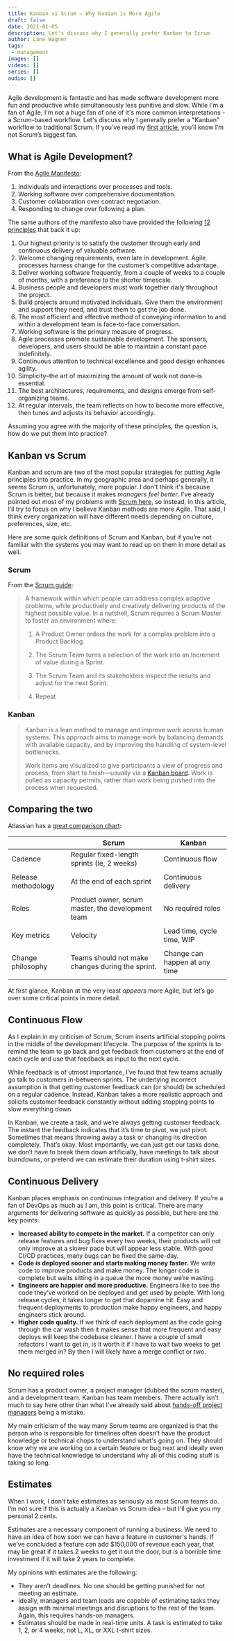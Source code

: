 ```yaml
---
title: Kanban vs Scrum – Why Kanban is More Agile
draft: false
date: 2021-01-05
description: Let's discuss why I generally prefer Kanban to Scrum
author: Lane Wagner
tags:
 - management
images: []
videos: []
series: []
audio: []
---
```


Agile development is fantastic and has made software development more fun and productive while simultaneously less punitive and slow. While I'm a fan of Agile, I'm not a huge fan of one of it's more common interpretations - a Scrum-based workflow. Let's discuss why I generally prefer a "Kanban" workflow to traditional Scrum. If you’ve read my [first article](posts/leave-scrum-to-rugby), you’ll know I’m not Scrum’s biggest fan.

## What is Agile Development?

From the [Agile Manifesto](https://agilemanifesto.org/):

1. Individuals and interactions over processes and tools.
2. Working software over comprehensive documentation.
3. Customer collaboration over contract negotiation.
4. Responding to change over following a plan.

The same authors of the manifesto also have provided the following [12 principles](https://agilemanifesto.org/principles.html) that back it up:

1. Our highest priority is to satisfy the customer through early and continuous delivery of valuable software.
2. Welcome changing requirements, even late in development. Agile processes harness change for the customer’s competitive advantage.
3. Deliver working software frequently, from a couple of weeks to a couple of months, with a preference to the shorter timescale.
4. Business people and developers must work together daily throughout the project.
5. Build projects around motivated individuals. Give them the environment and support they need, and trust them to get the job done.
6. The most efficient and effective method of conveying information to and within a development team is face-to-face conversation.
7. Working software is the primary measure of progress.
8. Agile processes promote sustainable development. The sponsors, developers, and users should be able to maintain a constant pace indefinitely.
9. Continuous attention to technical excellence and good design enhances agility.
10. Simplicity–the art of maximizing the amount of work not done–is essential.
11. The best architectures, requirements, and designs emerge from self-organizing teams.
12. At regular intervals, the team reflects on how to become more effective, then tunes and adjusts its behavior accordingly.

Assuming you agree with the majority of these principles, the question is, how do we put them into practice?

## Kanban vs Scrum

Kanban and scrum are two of the most popular strategies for putting Agile principles into practice. In my geographic area and perhaps generally, it seems Scrum is, unfortunately, more popular. I don't think it's because Scrum is better, but because it makes *managers feel better*. I’ve already pointed out most of my problems with [Scrum here](/posts/leave-scrum-to-rugby), so instead, in this article, I’ll try to focus on why I believe Kanban methods are more Agile. That said, I think every organization will have different needs depending on culture, preferences, size, etc.

Here are some quick definitions of Scrum and Kanban, but if you’re not familiar with the systems you may want to read up on them in more detail as well.

### Scrum

From the [Scrum guide](https://scrumguides.org/scrum-guide.html):

> A framework within which people can address complex adaptive problems, while productively and creatively delivering products of the highest possible value. In a nutshell, Scrum requires a Scrum Master to foster an environment where:
> 
> 1. A Product Owner orders the work for a complex problem into a Product Backlog.
> 
> 2. The Scrum Team turns a selection of the work into an Increment of value during a Sprint.
> 
> 3. The Scrum Team and its stakeholders inspect the results and adjust for the next Sprint.
> 
> 4. Repeat

### Kanban

> Kanban is a lean method to manage and improve work across human systems. This approach aims to manage work by balancing demands with available capacity, and by improving the handling of system-level bottlenecks. 
> 
> Work items are visualized to give participants a view of progress and process, from start to finish—usually via a [Kanban board](https://en.wikipedia.org/wiki/Kanban_board). Work is pulled as capacity permits, rather than work being pushed into the process when requested.

## Comparing the two

Atlassian has a [great comparison chart](https://www.atlassian.com/agile/kanban/kanban-vs-scrum):

|                     | Scrum                                             | Kanban                        |
| ------------------- | ------------------------------------------------- | ----------------------------- |
| Cadence             | Regular fixed-length sprints (ie, 2 weeks)        | Continuous flow               |
|                     |
| Release methodology | At the end of each sprint                         | Continuous delivery           |
|                     |
| Roles               | Product owner, scrum master, the development team | No required roles             |
|                     |
| Key metrics         | Velocity                                          | Lead time, cycle time, WIP    |
|                     |
| Change philosophy   | Teams should not make changes during the sprint.  | Change can happen at any time |
|                     |

At first glance, Kanban at the very least *appears* more Agile, but let’s go over some critical points in more detail.

## Continuous Flow

As I explain in my criticism of Scrum, Scrum inserts artificial stopping points in the middle of the development lifecycle. The purpose of the sprints is to remind the team to go back and get feedback from customers at the end of each cycle and use that feedback as input to the next cycle.

While feedback is of utmost importance, I’ve found that few teams actually go talk to customers in-between sprints. The underlying incorrect assumption is that getting customer feedback can (or should) be scheduled on a regular cadence. Instead, Kanban takes a more realistic approach and solicits customer feedback constantly without adding stopping points to slow everything down.

In Kanban, we create a task, and we’re always getting customer feedback. The instant the feedback indicates that it’s time to pivot, we just pivot. Sometimes that means throwing away a task or changing its direction completely. That’s okay. Most importantly, we can just get our tasks done, we don’t have to break them down artificially, have meetings to talk about burndowns, or pretend we can estimate their duration using t-shirt sizes.

## Continuous Delivery

Kanban places emphasis on continuous integration and delivery. If you’re a fan of DevOps as much as I am, this point is critical. There are many arguments for delivering software as quickly as possible, but here are the key points:

* **Increased ability to compete in the market.** If a competitor can only release features and bug fixes every two weeks, their products will not only improve at a slower pace but will appear less stable. With good CI/CD practices, many bugs can be fixed the same-day.
* **Code is deployed sooner and starts making money faster.** We write code to improve products and make money. The longer code is complete but waits sitting in a queue the more money we’re wasting.
* **Engineers are happier and more productive.** Engineers like to see the code they’ve worked on be deployed and get used by people. With long release cycles, it takes longer to get that dopamine hit. Easy and frequent deployments to production make happy engineers, and happy engineers stick around.
* **Higher code quality.** If we think of each deployment as the code going through the car wash then it makes sense that more frequent and easy deploys will keep the codebase cleaner. I have a couple of small refactors I want to get in, is it worth it if I have to wait two weeks to get them merged in? By then I will likely have a merge conflict or two.

## No required roles

Scrum has a product owner, a project manager (dubbed the scrum master), and a development team. Kanban has team members. There actually isn’t much to say here other than what I've already said about [hands-off project managers](https://qvault.io/misc/managers-code/) being a mistake.

My main criticism of the way many Scrum teams are organized is that the person who is responsible for timelines often doesn’t have the product knowledge or technical chops to understand what's going on. They should know why we are working on a certain feature or bug next and ideally even have the technical knowledge to understand why all of this coding stuff is taking so long.

## Estimates

When I work, I don’t take estimates as seriously as most Scrum teams do. I’m not sure if this is actually a Kanban vs Scrum idea – but I'll give you my personal 2 cents.

Estimates are a necessary component of running a business. We need to have an idea of how soon we can have a feature in customer's hands. If we’ve concluded a feature can add $150,000 of revenue each year, that may be great if it takes 2 weeks to get it out the door, but is a horrible time investment if it will take 2 years to complete.

My opinions with estimates are the following:

* They aren’t deadlines. No one should be getting punished for not meeting an estimate.
* Ideally, managers and team leads are capable of estimating tasks they assign with minimal meetings and disruptions to the rest of the team. Again, this requires hands-on managers.
* Estimates should be made in real-time units. A task is estimated to take 1, 2, or 4 weeks, not L, XL, or XXL t-shirt sizes.
